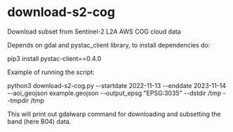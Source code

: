 # download-s2-cog
Download subset from Sentinel-2 L2A AWS COG cloud data

Depends on gdal and pystac_client library, to install dependencies do:

pip3 install pystac-client==0.4.0

Example of running the script:

python3 download-s2-cog.py --startdate 2022-11-13 --enddate 2023-11-14 --aoi_geojson example.geojson --output_epsg "EPSG:3035" --dstdir /tmp --tmpdir /tmp

This will print out gdalwarp command for downloading and subsetting the band (here B04) data.
